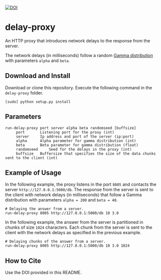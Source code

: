 [![DOI](https://zenodo.org/badge/144040707.svg)](https://zenodo.org/badge/latestdoi/144040707)

# delay-proxy

An HTTP proxy that introduces network delays to the response from the server.

The network delays (in milliseconds) follow a random [Gamma distribution](https://en.wikipedia.org/wiki/Gamma_distribution) with parameters `alpha` and `beta`. 

## Download and Install
Download or clone this repository. Execute the following command in the `delay-proxy` folder. 

```
[sudo] python setup.py install
```

## Parameters
```
run-delay-proxy port server alpha beta randomseed [buffsize]
	 port 		Listening port for the proxy (int)
	 server 	Ip address and port of the server (ip:port)
	 alpha 		Alpha parameter for gamma distribution (int)
	 beta 		Beta parameter for gamma distribution (float)
	 randomseed 	Seed for the delays in the proxy (int)
	 buffsize 	Buffersize that specifies the size of the data chunks sent to the client (int)
```

## Example of Usage

In the following example, the proxy listens in the port `8005` and contacts the server `http://127.0.0.1:5000/db`. 
The response from the server is sent to the client with network delays (in milliseconds) that follow a Gamma distribution with parameters `alpha = 200` and `beta = 40`.  

```
# Delaying the answer from a server. 
run-delay-proxy 8005 http://127.0.0.1:5000/db 10 3.0 
```

In the following example, the answer from the server is partitioned in chunks of size `1024` characters. 
Each chunk from the server is sent to the client with the network delays as specified in the previous example. 
```
# Delaying chunks of the answer from a server. 
run-delay-proxy 8005 http://127.0.0.1:5000/db 10 3.0 1024 
```

## How to Cite
Use the DOI provided in this README.
